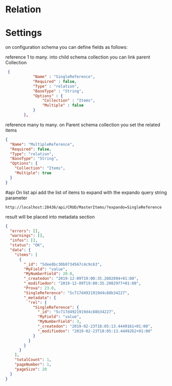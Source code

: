 # Relation

# Settings

on configuration schema you can define fields as follows:

reference 1 to many. into child schema collection you can link parent Collection

```json
 {
            "Name" : "SingleReference",
            "Required" : false,
            "Type" : "relation",
            "BaseType" : "String",
            "Options" : {
                "Collection" : "Items",
                "Multiple" : false
            }
        },


```

reference many to many. on Parent schema collection you set the related items

```json
{
  "Name": "MultipleReference",
  "Required": false,
  "Type": "relation",
  "BaseType": "String",
  "Options": {
    "Collection": "Items",
    "Multiple": true
  }
}
```

#api
On list api add the list of items to expand with the expando query string parameter

`http://localhost:28436/api/CRUD/MasterItems/?expando=SingleReference`

result will be placed into metadata section

```json
{
  "errors": [],
  "warnings": [],
  "infos": [],
  "status": "OK",
  "data": {
    "items": [
      {
        "_id": "5dee8bc30b0734567c4c9c63",
        "MyField": "value",
        "MyNumberField": 20.0,
        "_createdon": "2019-12-09T19:00:35.2082894+01:00",
        "_modifiedon": "2019-12-09T19:00:35.2082977+01:00",
        "Prova": 23.0,
        "SingleReference": "5c717d4921919d4c88b34227",
        "_metadata": {
          "rel": {
            "SingleReference": {
              "_id": "5c717d4921919d4c88b34227",
              "MyField": "value",
              "MyNumberField": 3,
              "_createdon": "2019-02-23T18:05:13.4449161+01:00",
              "_modifiedon": "2019-02-23T18:05:13.4449262+01:00"
            }
          }
        }
      }
    ],
    "totalCount": 1,
    "pageNumber": 1,
    "pageSize": 20
  }
}
```
